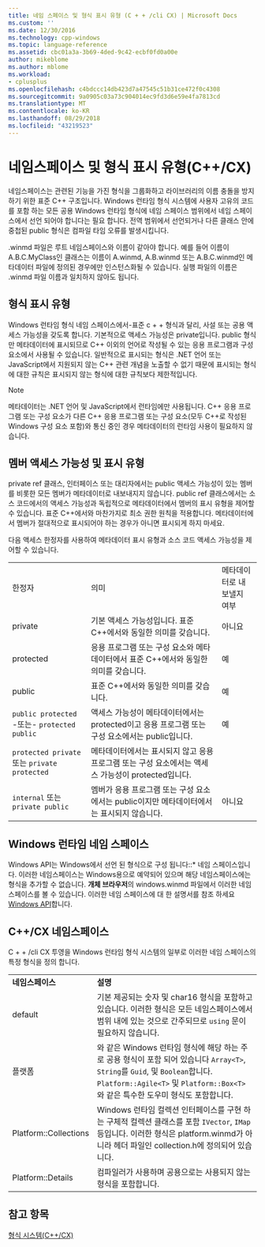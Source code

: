 ```yaml
---
title: 네임 스페이스 및 형식 표시 유형 (C + + /cli CX) | Microsoft Docs
ms.custom: ''
ms.date: 12/30/2016
ms.technology: cpp-windows
ms.topic: language-reference
ms.assetid: cbc01a3a-3b69-4ded-9c42-ecbf0fd0a00e
author: mikeblome
ms.author: mblome
ms.workload:
- cplusplus
ms.openlocfilehash: c4bdccc14db423d7a47545c51b31ce472f0c4308
ms.sourcegitcommit: 9a0905c03a73c904014ec9fd3d6e59e4fa7813cd
ms.translationtype: MT
ms.contentlocale: ko-KR
ms.lasthandoff: 08/29/2018
ms.locfileid: "43219523"
---
```

# <a name="namespaces-and-type-visibility-ccx-"></a>네임스페이스 및 형식 표시 유형(C++/CX)
네임스페이스는 관련된 기능을 가진 형식을 그룹화하고 라이브러리의 이름 충돌을 방지하기 위한 표준 C++ 구조입니다. Windows 런타임 형식 시스템에 사용자 고유의 코드를 포함 하는 모든 공용 Windows 런타임 형식에 네임 스페이스 범위에서 네임 스페이스에서 선언 되어야 합니다는 필요 합니다. 전역 범위에서 선언되거나 다른 클래스 안에 중첩된 public 형식은 컴파일 타임 오류를 발생시킵니다.  
  
 .winmd 파일은 루트 네임스페이스와 이름이 같아야 합니다. 예를 들어 이름이 A.B.C.MyClass인 클래스는 이름이 A.winmd, A.B.winmd 또는 A.B.C.winmd인 메타데이터 파일에 정의된 경우에만 인스턴스화될 수 있습니다. 실행 파일의 이름은 .winmd 파일 이름과 일치하지 않아도 됩니다.  
  
## <a name="type-visibility"></a>형식 표시 유형  
 Windows 런타임 형식 네임 스페이스에서-표준 c + + 형식과 달리, 사설 또는 공용 액세스 가능성을 갖도록 합니다. 기본적으로 액세스 가능성은 private입니다. public 형식만 메타데이터에 표시되므로 C++ 이외의 언어로 작성될 수 있는 응용 프로그램과 구성 요소에서 사용될 수 있습니다. 일반적으로 표시되는 형식은 .NET 언어 또는 JavaScript에서 지원되지 않는 C++ 관련 개념을 노출할 수 없기 때문에 표시되는 형식에 대한 규칙은 표시되지 않는 형식에 대한 규칙보다 제한적입니다.  
  
> [!NOTE]
>  메타데이터는 .NET 언어 및 JavaScript에서 런타임에만 사용됩니다. C++ 응용 프로그램 또는 구성 요소가 다른 C++ 응용 프로그램 또는 구성 요소(모두 C++로 작성된 Windows 구성 요소 포함)와 통신 중인 경우 메타데이터의 런타임 사용이 필요하지 않습니다.  
  
## <a name="member-accessibility-and-visibility"></a>멤버 액세스 가능성 및 표시 유형  
 private ref 클래스, 인터페이스 또는 대리자에서는 public 액세스 가능성이 있는 멤버를 비롯한 모든 멤버가 메타데이터로 내보내지지 않습니다. public ref 클래스에서는 소스 코드에서의 액세스 가능성과 독립적으로 메타데이터에서 멤버의 표시 유형을 제어할 수 있습니다. 표준 C++에서와 마찬가지로 최소 권한 원칙을 적용합니다. 메타데이터에서 멤버가 절대적으로 표시되어야 하는 경우가 아니면 표시되게 하지 마세요.  
  
 다음 액세스 한정자를 사용하여 메타데이터 표시 유형과 소스 코드 액세스 가능성을 제어할 수 있습니다.  
  
||||  
|-|-|-|  
|한정자|의미|메타데이터로 내보낼지 여부|  
|private|기본 액세스 가능성입니다. 표준 C++에서와 동일한 의미를 갖습니다.|아니요|  
|protected|응용 프로그램 또는 구성 요소와 메타데이터에서 표준 C++에서와 동일한 의미를 갖습니다.|예|  
|public|표준 C++에서와 동일한 의미를 갖습니다.|예|  
|`public protected` -또는- `protected public`|액세스 가능성이 메타데이터에서는 protected이고 응용 프로그램 또는 구성 요소에서는 public입니다.|예|  
|`protected private` 또는 `private protected`|메타데이터에서는 표시되지 않고 응용 프로그램 또는 구성 요소에서는 액세스 가능성이 protected입니다.||  
|`internal` 또는 `private public`|멤버가 응용 프로그램 또는 구성 요소에서는 public이지만 메타데이터에서는 표시되지 않습니다.|아니요|  
  
## <a name="windows-runtime-namespaces"></a>Windows 런타임 네임 스페이스  
 Windows API는 Windows에서 선언 된 형식으로 구성 됩니다::\* 네임 스페이스입니다. 이러한 네임스페이스는 Windows용으로 예약되어 있으며 해당 네임스페이스에는 형식을 추가할 수 없습니다. **개체 브라우저**의 windows.winmd 파일에서 이러한 네임스페이스를 볼 수 있습니다. 이러한 네임 스페이스에 대 한 설명서를 참조 하세요 [Windows API](https://msdn.microsoft.com/library/windows/apps/br211377)합니다.  
  
## <a name="ccx-namespaces"></a>C++/CX 네임스페이스  
 C + + /cli CX 투영을 Windows 런타임 형식 시스템의 일부로 이러한 네임 스페이스의 특정 형식을 정의 합니다.  
  
|||  
|-|-|  
|**네임스페이스**|**설명**|  
|default|기본 제공되는 숫자 및 char16 형식을 포함하고 있습니다. 이러한 형식은 모든 네임스페이스에서 범위 내에 있는 것으로 간주되므로 `using` 문이 필요하지 않습니다.|  
|플랫폼|와 같은 Windows 런타임 형식에 해당 하는 주로 공용 형식이 포함 되어 있습니다 `Array<T>`, `String`를 `Guid`, 및 `Boolean`합니다. `Platform::Agile<T>` 및 `Platform::Box<T>`와 같은 특수한 도우미 형식도 포함합니다.|  
|Platform::Collections|Windows 런타임 컬렉션 인터페이스를 구현 하는 구체적 컬렉션 클래스를 포함 `IVector`, `IMap`등입니다. 이러한 형식은 platform.winmd가 아니라 헤더 파일인 collection.h에 정의되어 있습니다.|  
|Platform::Details|컴파일러가 사용하며 공용으로는 사용되지 않는 형식을 포함합니다.|  
  
## <a name="see-also"></a>참고 항목  
 [형식 시스템(C++/CX)](../cppcx/type-system-c-cx.md)